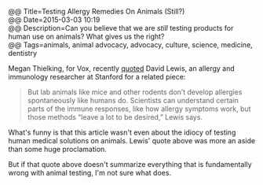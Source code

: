 @@ Title=Testing Allergy Remedies On Animals (Still?)  
@@ Date=2015-03-03 10:19  
@@ Description=Can you believe that we are *still* testing products for human use on animals? What gives us the right?    
@@ Tags=animals, animal advocacy, advocacy, culture, science, medicine, dentistry    

Megan Thielking, for Vox, recently [quoted](http://www.vox.com/2015/3/3/8142089/allergy-treatments-research) David Lewis, an allergy and immunology researcher at Stanford for a related piece:
>But lab animals like mice and other rodents don’t develop allergies spontaneously like humans do. Scientists can understand certain parts of the immune responses, like how allergy symptoms work, but those methods “leave a lot to be desired,” Lewis says.

What's funny is that this article wasn't even about the idiocy of testing human medical solutions on animals. Lewis' quote above was more an aside than some huge proclamation.

But if that quote above doesn't summarize everything that is fundamentally wrong with animal testing, I'm not sure what does.